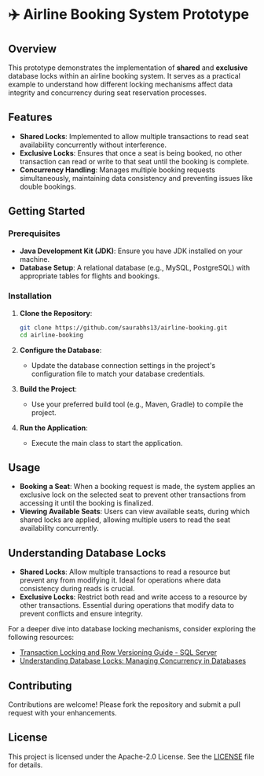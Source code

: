 # ✈️ Airline Booking System Prototype

## Overview

This prototype demonstrates the implementation of **shared** and **exclusive** database locks within an airline booking system. It serves as a practical example to understand how different locking mechanisms affect data integrity and concurrency during seat reservation processes.

## Features

- **Shared Locks**: Implemented to allow multiple transactions to read seat availability concurrently without interference.
- **Exclusive Locks**: Ensures that once a seat is being booked, no other transaction can read or write to that seat until the booking is complete.
- **Concurrency Handling**: Manages multiple booking requests simultaneously, maintaining data consistency and preventing issues like double bookings.

## Getting Started

### Prerequisites

- **Java Development Kit (JDK)**: Ensure you have JDK installed on your machine.
- **Database Setup**: A relational database (e.g., MySQL, PostgreSQL) with appropriate tables for flights and bookings.

### Installation

1. **Clone the Repository**:
   ```bash
   git clone https://github.com/saurabhs13/airline-booking.git
   cd airline-booking
   ```

2. **Configure the Database**:
   - Update the database connection settings in the project's configuration file to match your database credentials.

3. **Build the Project**:
   - Use your preferred build tool (e.g., Maven, Gradle) to compile the project.

4. **Run the Application**:
   - Execute the main class to start the application.

## Usage

- **Booking a Seat**: When a booking request is made, the system applies an exclusive lock on the selected seat to prevent other transactions from accessing it until the booking is finalized.
- **Viewing Available Seats**: Users can view available seats, during which shared locks are applied, allowing multiple users to read the seat availability concurrently.

## Understanding Database Locks

- **Shared Locks**: Allow multiple transactions to read a resource but prevent any from modifying it. Ideal for operations where data consistency during reads is crucial.
- **Exclusive Locks**: Restrict both read and write access to a resource by other transactions. Essential during operations that modify data to prevent conflicts and ensure integrity.

For a deeper dive into database locking mechanisms, consider exploring the following resources:

- [Transaction Locking and Row Versioning Guide - SQL Server](https://learn.microsoft.com/en-us/sql/relational-databases/sql-server-transaction-locking-and-row-versioning-guide)
- [Understanding Database Locks: Managing Concurrency in Databases](https://codecurated.com/blog/understanding-database-locks-managing-concurrency-in-databases/)

## Contributing

Contributions are welcome! Please fork the repository and submit a pull request with your enhancements.

## License

This project is licensed under the Apache-2.0 License. See the [LICENSE](LICENSE) file for details.

